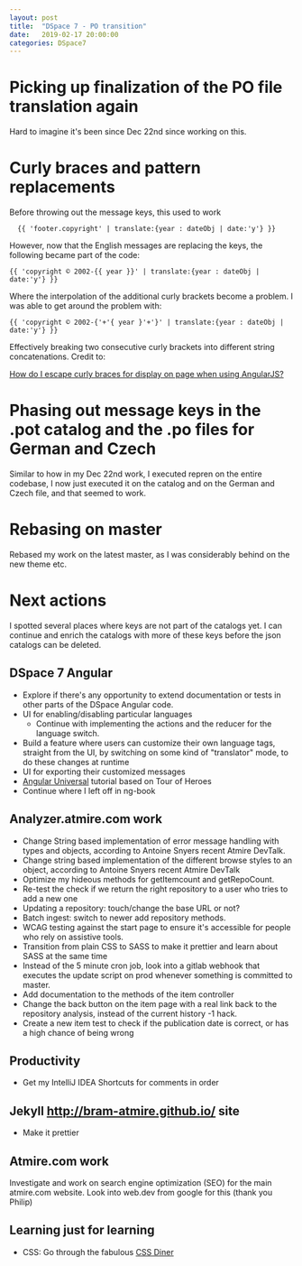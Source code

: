 ```yaml
---
layout: post
title:  "DSpace 7 - PO transition"
date:   2019-02-17 20:00:00
categories: DSpace7
---
```


# Picking up finalization of the PO file translation again

Hard to imagine it's been since Dec 22nd since working on this. 

# Curly braces and pattern replacements

Before throwing out the message keys, this used to work

```
  {{ 'footer.copyright' | translate:{year : dateObj | date:'y'} }}
```

However, now that the English messages are replacing the keys, the following became part of the code:

```
{{ 'copyright © 2002-{{ year }}' | translate:{year : dateObj | date:'y'} }}
```

Where the interpolation of the additional curly brackets become a problem. I was able to get around the problem with:

```
{{ 'copyright © 2002-{'+'{ year }'+'}' | translate:{year : dateObj | date:'y'} }}
```

Effectively breaking two consecutive curly brackets into different string concatenations. Credit to:

[How do I escape curly braces for display on page when using AngularJS?](https://stackoverflow.com/questions/16868024/how-do-i-escape-curly-braces-for-display-on-page-when-using-angularjs)

# Phasing out message keys in the .pot catalog and the .po files for German and Czech

Similar to how in my Dec 22nd work, I executed repren on the entire codebase, I now just executed it on the catalog and on the German and Czech file, and that seemed to work.

# Rebasing on master

Rebased my work on the latest master, as I was considerably behind on the new theme etc.

# Next actions

I spotted several places where keys are not part of the catalogs yet. I can continue and enrich the catalogs with more of these keys before the json catalogs can be deleted.

## DSpace 7 Angular

* Explore if there's any opportunity to extend documentation or tests in other parts of the DSpace Angular code.
* UI for enabling/disabling particular languages
    * Continue with implementing the actions and the reducer for the language switch.
* Build a feature where users can customize their own language tags, straight from the UI, by switching on some kind of "translator" mode, to do these changes at runtime
* UI for exporting their customized messages
* [Angular Universal](https://angular.io/guide/universal) tutorial based on Tour of Heroes
* Continue where I left off in ng-book

## Analyzer.atmire.com work

* Change String based implementation of error message handling with types and objects, according to Antoine Snyers recent Atmire DevTalk.
* Change string based implementation of the different browse styles to an object, according to Antoine Snyers recent Atmire DevTalk
* Optimize my hideous methods for getItemcount and getRepoCount.
* Re-test the check if we return the right repository to a user who tries to add a new one
* Updating a repository: touch/change the base URL or not?
* Batch ingest: switch to newer add repository methods.
* WCAG testing against the start page to ensure it's accessible for people who rely on assistive tools.
* Transition from plain CSS to SASS to make it prettier and learn about SASS at the same time
* Instead of the 5 minute cron job, look into a gitlab webhook that executes the update script on prod whenever something is committed to master.
* Add documentation to the methods of the item controller
* Change the back button on the item page with a real link back to the repository analysis, instead of the current history -1 hack.
* Create a new item test to check if the publication date is correct, or has a high chance of being wrong

## Productivity

* Get my IntelliJ IDEA Shortcuts for comments in order

## Jekyll http://bram-atmire.github.io/ site

* Make it prettier

## Atmire.com work

Investigate and work on search engine optimization (SEO) for the main atmire.com website.
Look into web.dev from google for this (thank you Philip)

## Learning just for learning

* CSS: Go through the fabulous [CSS Diner](https://flukeout.github.io/)